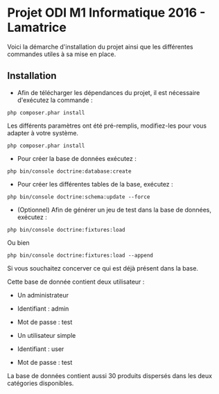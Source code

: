 Projet ODI M1 Informatique 2016 - Lamatrice
========================

Voici la démarche d'installation du projet ainsi que les différentes commandes utiles à sa mise en place.

Installation
--------------

 * Afin de télécharger les dépendances du projet, il est nécessaire d'exécutez la commande :

`php composer.phar install`

Les différents paramètres ont été pré-remplis, modifiez-les pour vous adapter à votre système.

`php composer.phar install`

 * Pour créer la base de données exécutez :
 
`php bin/console doctrine:database:create`
 
  * Pour créer les différentes tables de la base, exécutez :
  
`php bin/console doctrine:schema:update --force`

 * (Optionnel) Afin de générer un jeu de test dans la base de données, exécutez :
 
`php bin/console doctrine:fixtures:load`

Ou bien 

`php bin/console doctrine:fixtures:load --append`

Si vous souchaitez concerver ce qui est déjà présent dans la base.

Cette base de donnée contient deux utilisateur :

 * Un administrateur
  * Identifiant : admin
  * Mot de passe : test
  
 * Un utilisateur simple
  * Identifiant : user
  * Mot de passe : test
  
La base de données contient aussi 30 produits dispersés dans les deux catégories disponibles.

